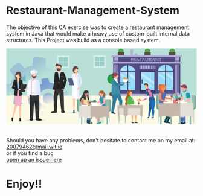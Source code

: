 # Restaurant-Management-System
The objective of this CA exercise was to create a restaurant management system in Java that would make a heavy use of custom-built internal data structures. This Project was build as a console based system.

<img src="IMG/Restaurant-Management-System-2.png" width="900">



<br> Should you have any problems, don't hesitate to contact me on my email at:</br> [20079462@mail.wit.ie](mailto:20079462@mail.wit.ie)
<br>or if you find a bug </br>[open up an issue here](https://github.com/EazyRob97/Restaurant-Management-System/issues)

# Enjoy!!
